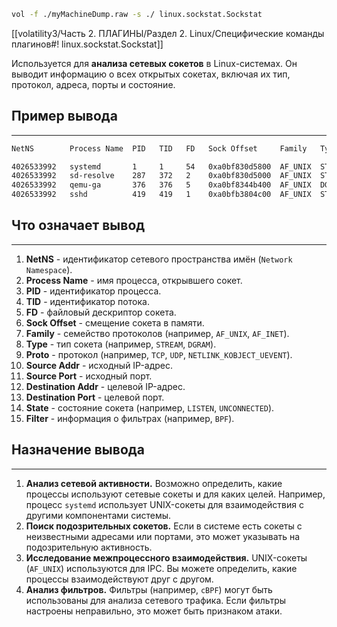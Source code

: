 ```bash
vol -f ./myMachineDump.raw -s ./ linux.sockstat.Sockstat
```
[[volatility3/Часть 2. ПЛАГИНЫ/Раздел 2. Linux/Специфические команды плагинов#! linux.sockstat.Sockstat]]

Используется для **анализа сетевых сокетов** в Linux-системах. Он выводит информацию о всех открытых сокетах, включая их тип, протокол, адреса, порты и состояние.
## Пример вывода
___
```bash
NetNS        Process Name  PID   TID   FD   Sock Offset     Family   Type     Proto  Source Addr   Source Port   Destination Addr              Destination Port  State        Filter

4026533992   systemd       1     1     54   0xa0bf830d5800  AF_UNIX  STREAM   -      -             10303         /run/dbus/system_bus_socket   10488             ESTABLISHED  -
4026533992   sd-resolve    287   372   2    0xa0bf830d5000  AF_UNIX  STREAM   -      -             10323         /run/systemd/journal/stdout   10424             ESTABLISHED  -
4026533992   qemu-ga       376   376   5    0xa0bf8344b400  AF_UNIX  DGRAM    -      -             11304         /run/systemd/journal/dev-log  10379             UNCONNECTED  -
4026533992   sshd          419   419   1    0xa0bfb3804c00  AF_UNIX  STREAM   -      -             11342         /run/systemd/journal/stdout   11470             ESTABLISHED  -
```
## Что означает вывод
___
1. **NetNS** - идентификатор сетевого пространства имён (`Network Namespace`).
2. **Process Name** - имя процесса, открывшего сокет.
3. **PID** - идентификатор процесса.
4. **TID** - идентификатор потока.
5. **FD** - файловый дескриптор сокета.
6. **Sock Offset** - смещение сокета в памяти.
7. **Family** - семейство протоколов (например, `AF_UNIX`, `AF_INET`).
8. **Type** - тип сокета (например, `STREAM`, `DGRAM`).
9. **Proto** - протокол (например, `TCP`, `UDP`, `NETLINK_KOBJECT_UEVENT`).
10. **Source Addr** - исходный IP-адрес.
11. **Source Port** - исходный порт.
12. **Destination Addr** - целевой IP-адрес.
13. **Destination Port** - целевой порт.
14. **State** - состояние сокета (например, `LISTEN`, `UNCONNECTED`).
15. **Filter** - информация о фильтрах (например, `BPF`).
## Назначение вывода
___
1. **Анализ сетевой активности.** Возможно определить, какие процессы используют сетевые сокеты и для каких целей. Например, процесс `systemd` использует UNIX-сокеты для взаимодействия с другими компонентами системы.
2. **Поиск подозрительных сокетов.** Если в системе есть сокеты с неизвестными адресами или портами, это может указывать на подозрительную активность.
3. **Исследование межпроцессного взаимодействия.** UNIX-сокеты (`AF_UNIX`) используются для IPC. Вы можете определить, какие процессы взаимодействуют друг с другом.
4. **Анализ фильтров.** Фильтры (например, `cBPF`) могут быть использованы для анализа сетевого трафика. Если фильтры настроены неправильно, это может быть признаком атаки.